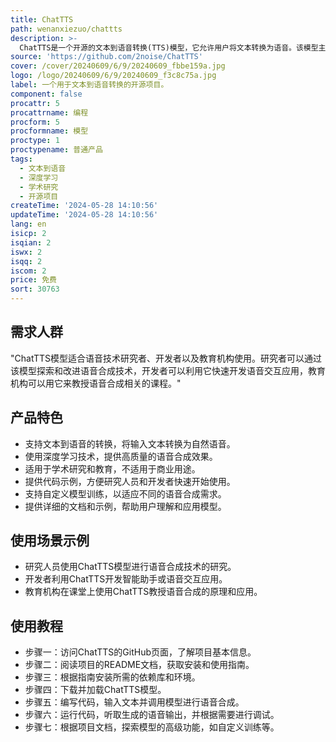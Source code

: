 ```yaml
---
title: ChatTTS
path: wenanxiezuo/chattts
description: >-
  ChatTTS是一个开源的文本到语音转换(TTS)模型，它允许用户将文本转换为语音。该模型主要面向学术研究和教育目的，不适用于商业或法律用途。它使用深度学习技术，能够生成自然流畅的语音输出，适合研究和开发语音合成技术的人员使用。
source: 'https://github.com/2noise/ChatTTS'
cover: /cover/20240609/6/9/20240609_fbbe159a.jpg
logo: /logo/20240609/6/9/20240609_f3c8c75a.jpg
label: 一个用于文本到语音转换的开源项目。
component: false
procattr: 5
procattrname: 编程
procform: 5
procformname: 模型
proctype: 1
proctypename: 普通产品
tags:
  - 文本到语音
  - 深度学习
  - 学术研究
  - 开源项目
createTime: '2024-05-28 14:10:56'
updateTime: '2024-05-28 14:10:56'
lang: en
isicp: 2
isqian: 2
iswx: 2
isqq: 2
iscom: 2
price: 免费
sort: 30763
---
```




## 需求人群
"ChatTTS模型适合语音技术研究者、开发者以及教育机构使用。研究者可以通过该模型探索和改进语音合成技术，开发者可以利用它快速开发语音交互应用，教育机构可以用它来教授语音合成相关的课程。"

## 产品特色
* 支持文本到语音的转换，将输入文本转换为自然语音。
* 使用深度学习技术，提供高质量的语音合成效果。
* 适用于学术研究和教育，不适用于商业用途。
* 提供代码示例，方便研究人员和开发者快速开始使用。
* 支持自定义模型训练，以适应不同的语音合成需求。
* 提供详细的文档和示例，帮助用户理解和应用模型。

## 使用场景示例
* 研究人员使用ChatTTS模型进行语音合成技术的研究。
* 开发者利用ChatTTS开发智能助手或语音交互应用。
* 教育机构在课堂上使用ChatTTS教授语音合成的原理和应用。

## 使用教程
* 步骤一：访问ChatTTS的GitHub页面，了解项目基本信息。
* 步骤二：阅读项目的README文档，获取安装和使用指南。
* 步骤三：根据指南安装所需的依赖库和环境。
* 步骤四：下载并加载ChatTTS模型。
* 步骤五：编写代码，输入文本并调用模型进行语音合成。
* 步骤六：运行代码，听取生成的语音输出，并根据需要进行调试。
* 步骤七：根据项目文档，探索模型的高级功能，如自定义训练等。

  
